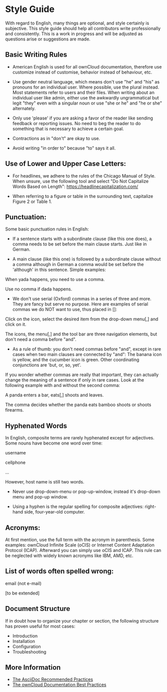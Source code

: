 # Style Guide

With regard to English, many things are optional, and style certainly is subjective. This style guide should help all contributors write professionally and consistently. This is a work in progress and will be adjusted as questions arise or suggestions are made.


## Basic Writing Rules

- American English is used for all ownCloud documentation, therefore use customize instead of customise, behavior instead of behaviour, etc.

- Use gender neutral language, which means don't use "he" and "his" as pronouns for an individual user. Where possible, use the plural instead. Most statements refer to users and their files. When writing about an individual user like admin, either use the awkwardly ungrammatical but legit "they" even with a singular noun or use "she or he" and "he or she" alternately.

- Only use 'please' if you are asking a favor of the reader like sending feedback or reporting issues. No need to beg the reader to do something that is necessary to achieve a certain goal.

- Contractions as in "don't" are okay to use.

- Avoid writing "in order to" because "to" says it all.

## Use of Lower and Upper Case Letters:

- For headlines, we adhere to the rules of the Chicago Manual of Style. When unsure, use the following tool and select "Do Not Capitalize Words Based on Length":
https://headlinecapitalization.com/

- When referring to a figure or table in the surrounding text, capitalize Figure 2 or Table 1.


## Punctuation:

Some basic punctuation rules in English:

- If a sentence starts with a subordinate clause (like this one does), a comma needs to be set before the main clause starts. Just like in German.

- A main clause (like this one) is followed by a subordinate clause without a comma although in German a comma would be set before the 'although' in this sentence. Simple examples:

When yada happens, you need to use a comma.

Use no comma if dada happens.

- We don't use serial (Oxford) commas in a series of three and more. They are fancy but serve no purpose. Here are examples of serial commas we do NOT want to use, thus placed in []:

Click on the icon, select the desired item from the drop-down menu[,] and click on it.

The icons, the menu[,] and the tool bar are three navigation elements, but don't need a comma before "and".

- As a rule of thumb: you don't need commas before "and", except in rare cases when two main clauses are connected by "and": The banana icon is yellow, and the cucumber icon is green. Other coordinating conjunctions are 'but, or, so, yet'.

If you wonder whether commas are really that important, they can actually change the meaning of a sentence if only in rare cases. Look at the following example with and without the second comma:

A panda enters a bar, eats[,] shoots and leaves.

The comma decides whether the panda eats bamboo shoots or shoots firearms.


## Hyphenated Words

In English, composite terms are rarely hyphenated except for adjectives.
Some nouns have become one word over time:

username

cellphone

...

However, host name is still two words.

- Never use drop-down-menu or pop-up-window, instead it's drop-down menu and pop-up window.

- Using a hyphen is the regular spelling for composite adjectives: right-hand side, four-year-old computer.

## Acronyms:

At first mention, use the full term with the acronym in parenthesis. Some examples: ownCloud Infinite Scale (oCIS) or Internet Content Adaptation Protocol (ICAP). Afterward you can simply use oCIS and ICAP. This rule can be neglected with widely known acronyms like IBM, AMD, etc.

## List of words often spelled wrong:

email (not e-mail)

[to be extended]

## Document Structure

If in doubt how to organize your chapter or section, the following structure has proven useful for most cases:

- Introduction
- Installation
- Configuration
- Troubleshooting

## More Information

- [The AsciiDoc Recommended Practices](https://asciidoctor.org/docs/asciidoc-recommended-practices/)
- [The ownCloud Documentation Best Practices](https://github.com/owncloud/docs/blob/master/docs/best-practices.md)
